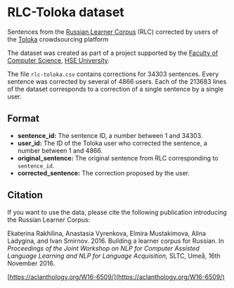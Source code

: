# RLC-Toloka dataset

Sentences from the [Russian Learner Corpus](http://web-corpora.net/RLC) (RLC) corrected by users of the [Toloka](https://toloka.ai) crowdsourcing platform

The dataset was created as part of a project supported by the [Faculty of Computer Science](https://cs.hse.ru/en/), [HSE University](https://www.hse.ru/en/).

The file `rlc-toloka.csv` contains corrections for 34303 sentences. Every sentence was corrected by several of 4866 users. Each of the 213683 lines of the dataset corresponds to a correction of a single sentence by a single user.

## Format
- **sentence_id:** The sentence ID, a number between 1 and 34303.
- **user_id:** The ID of the Toloka user who corrected the sentence, a number between 1 and 4866.
- **original_sentence:** The original sentence from RLC corresponding to `sentence_id`.
- **corrected_sentence:** The correction proposed by the user.

## Citation
If you want to use the data, please cite the following publication introducing the Russian Learner Corpus:

Ekaterina Rakhilina, Anastasia Vyrenkova, Elmira Mustakimova, Alina Ladygina, and Ivan Smirnov. 2016. Building a learner corpus for Russian. In *Proceedings of the Joint Workshop on NLP for Computer Assisted Language Learning and NLP for Language Acquisition,* SLTC, Umeå, 16th November 2016.

[https://aclanthology.org/W16-6509/](https://aclanthology.org/W16-6509/)
